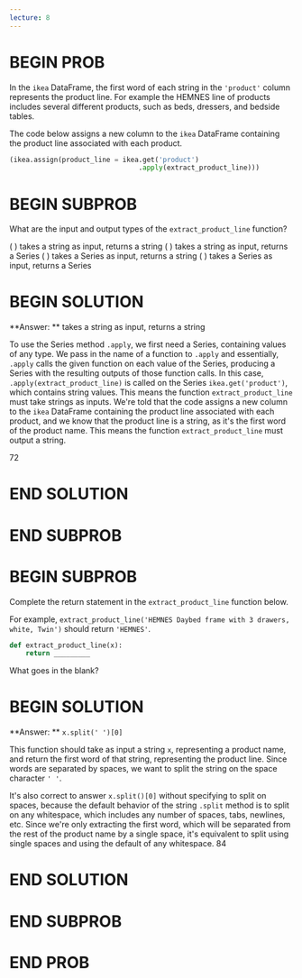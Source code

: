 ```yaml
---
lecture: 8
---
```


# BEGIN PROB

In the `ikea` DataFrame, the first word of each string in the `'product'` column represents the product line. For example the HEMNES line of products includes several different products, such as beds, dressers, and bedside tables.

The code below assigns a new column to the `ikea` DataFrame containing the product line associated with each product. 

```py
(ikea.assign(product_line = ikea.get('product')
                                .apply(extract_product_line)))
```

# BEGIN SUBPROB

What are the input and output types of the `extract_product_line` function?

( ) takes a string as input, returns a string
( ) takes a string as input, returns a Series
( ) takes a Series as input, returns a string
( ) takes a Series as input, returns a Series

# BEGIN SOLUTION

**Answer: ** takes a string as input, returns a string

To use the Series method `.apply`, we first need a Series, containing values of any type. We pass in the name of a function to `.apply` and essentially, `.apply` calls the given function on each value of the Series, producing a Series with the resulting outputs of those function calls. In this case, `.apply(extract_product_line)` is called on the Series `ikea.get('product')`, which contains string values. This means the function `extract_product_line` must take strings as inputs. We're told that the code assigns a new column to the `ikea` DataFrame containing the product line associated with each product, and we know that the product line is a string, as it's the first word of the product name. This means the function `extract_product_line` must output a string. 

<average>72</average>
# END SOLUTION

# END SUBPROB

# BEGIN SUBPROB

Complete the return statement in the `extract_product_line` function below.

For example, `extract_product_line('HEMNES Daybed frame with 3 drawers, white, Twin')` should return `'HEMNES'`.

```py
def extract_product_line(x):
    return _________
```

What goes in the blank?

# BEGIN SOLUTION

**Answer: ** `x.split(' ')[0]`

This function should take as input a string `x`, representing a product name, and return the first word of that string, representing the product line. Since words are separated by spaces, we want to split the string on the space character `' '`. 

It's also correct to answer `x.split()[0]` without specifying to split on spaces, because the default behavior of the string `.split` method is to split on any whitespace, which includes any number of spaces, tabs, newlines, etc. Since we're only extracting the first word, which will be separated from the rest of the product name by a single space, it's equivalent to split using single spaces and using the default of any whitespace.
<average>84</average>
# END SOLUTION

# END SUBPROB

# END PROB

